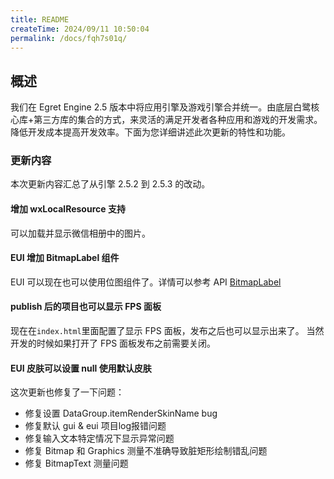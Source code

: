 ```yaml
---
title: README
createTime: 2024/09/11 10:50:04
permalink: /docs/fqh7s01q/
---
```

## 概述

我们在 Egret Engine 2.5 版本中将应用引擎及游戏引擎合并统一。由底层白鹭核心库+第三方库的集合的方式，来灵活的满足开发者各种应用和游戏的开发需求。降低开发成本提高开发效率。下面为您详细讲述此次更新的特性和功能。

### 更新内容

本次更新内容汇总了从引擎 2.5.2 到 2.5.3 的改动。

#### 增加 wxLocalResource 支持

可以加载并显示微信相册中的图片。

#### EUI 增加 BitmapLabel 组件
EUI 可以现在也可以使用位图组件了。详情可以参考 API [BitmapLabel](http://edn.egret.com/cn/index.php/apidoc/egret243/name/eui.BitmapLabel)
#### publish 后的项目也可以显示 FPS 面板
现在在`index.html`里面配置了显示 FPS 面板，发布之后也可以显示出来了。
当然开发的时候如果打开了 FPS 面板发布之前需要关闭。

#### EUI 皮肤可以设置 null 使用默认皮肤

这次更新也修复了一下问题：

* 修复设置 DataGroup.itemRenderSkinName bug
* 修复默认 gui & eui 项目log报错问题
* 修复输入文本特定情况下显示异常问题
* 修复 Bitmap 和 Graphics 测量不准确导致脏矩形绘制错乱问题
* 修复 BitmapText 测量问题
